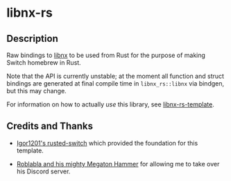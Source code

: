 # libnx-rs

## Description

Raw bindings to [libnx](https://github.com/switchbrew/libnx) to be used from Rust for the purpose of making Switch homebrew in Rust.

Note that the API is currently unstable; at the moment all function and struct bindings are generated at final compile time in `libnx_rs::libnx` via bindgen, but this may change.

For information on how to actually *use* this library, see [libnx-rs-template](https://github.com/ischeinkman/libnx-rs-template).

## Credits and Thanks

* [Igor1201's rusted-switch](https://github.com/Igor1201/rusted-switch) which provided the foundation for this template.

* [Roblabla and his mighty Megaton Hammer](https://github.com/MegatonHammer/megaton-hammer) for allowing me to take over his Discord server.